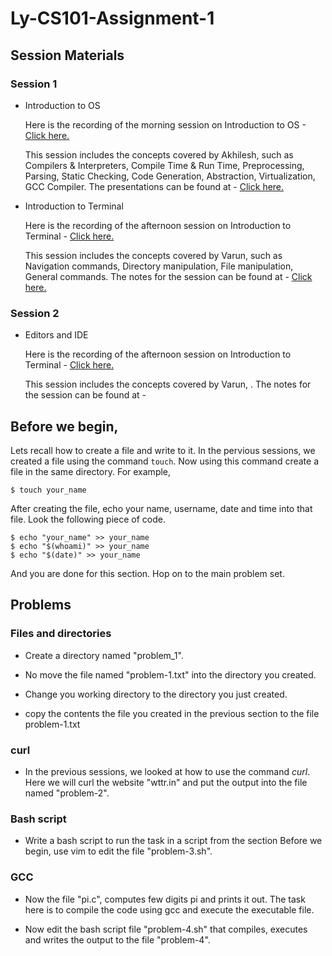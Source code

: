# Ly-CS101-Assignment-1

## Session Materials
 
### Session 1

* Introduction to OS



   Here is the recording of the morning session on Introduction to OS - [Click here.](https://classroom.vrook.co/playback/presentation/2.0/playback.html?meetingId=0c45975583a7c90e11c71a630b48f8b864dc8379-1594445443466)

   This session includes the concepts covered by Akhilesh, such as Compilers & Interpreters, Compile Time & Run Time, Preprocessing, Parsing, Static Checking, Code Generation, Abstraction, Virtualization, GCC Compiler. The presentations can be found at - [Click here.](https://drive.google.com/file/d/1kZjPCDpvjmxg9TbYzQA6bANixoHwv7Mg/view)



* Introduction to Terminal


   Here is the recording of the afternoon session on Introduction to Terminal - [Click here.](https://classroom.vrook.co/playback/presentation/2.0/playback.html?meetingId=0c45975583a7c90e11c71a630b48f8b864dc8379-1594465718715)

   This session includes the concepts covered by Varun, such as Navigation commands, Directory manipulation, File manipulation, General commands. The notes for the session can be found at -  [Click here.](https://drive.google.com/file/d/1AYpua5HxsWFCzytLyKJuLouNcmfiJML9/view)


### Session 2
* Editors and IDE

   Here is the recording of the afternoon session on Introduction to Terminal - [Click here.](https://classroom.vrook.co/playback/presentation/2.0/playback.html?meetingId=0c45975583a7c90e11c71a630b48f8b864dc8379-1594876613743)
    
   This session includes the concepts covered by Varun, . The notes for the session can be found at - 


## Before we begin, 

Lets recall how to create a file and write to it. In the pervious sessions, we created a file using the command `touch`. Now using this command create a file in the same directory. For example, 

```
$ touch your_name
```

After creating the file, echo your name, username, date and time into that file. Look the following piece of code.


```
$ echo "your_name" >> your_name
$ echo "$(whoami)" >> your_name
$ echo "$(date)" >> your_name
```

And you are done for this section. Hop on to the main problem set.


## Problems 

###  Files and directories

* Create a directory named "problem_1".

* No move the file named "problem-1.txt" into the directory you created. 

* Change you working directory to the directory you just created.

* copy the contents the file you created in the previous section to the file problem-1.txt

### curl 

* In the previous sessions, we looked at how to use the command *curl*. Here we will curl the website "wttr.in" and put the output into the file named "problem-2". 

### Bash script

* Write a bash script to run the task in a script from the section Before we begin, use vim to edit the file "problem-3.sh". 

### GCC 

* Now the file "pi.c", computes few digits pi and prints it out. The task here is to compile the code using gcc and execute the executable file. 

* Now edit the bash script file "problem-4.sh" that compiles, executes and writes the output to the file "problem-4".  

